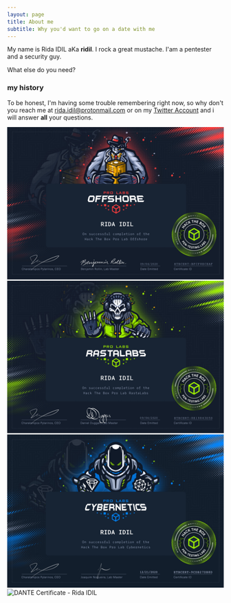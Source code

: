 ```yaml
---
layout: page
title: About me
subtitle: Why you'd want to go on a date with me
---
```


My name is Rida IDIL aKa **ridil**. I rock a great mustache.
I'am a pentester and a security guy.

What else do you need?

### my history

To be honest, I'm having some trouble remembering right now, so why don't you reach me at [rida.idil@protonmail.com](mailto:rida.idil@protonmail.com) or on my [Twitter Account](https://twitter.com/ridaidil) and i will answer **all** your questions.

<div data-iframe-width="150" data-iframe-height="270" data-share-badge-id="c78942c8-5109-42c7-8435-d50cb65f09c9" data-share-badge-host="https://www.credly.com"></div><script type="text/javascript" async src="//cdn.credly.com/assets/utilities/embed.js"></script>

<div class="row">
    	<img alt="OFFSOHRE Certificate - Rida IDIL" title="OFFSOHRE Certificate - Rida IDIL" src="/img/OFFSHORE_CERT_RIDA_IDIL.png"/>
</div>

<div class="row">
    	<img alt="RASTALABS Certificate - Rida IDIL" title="RASTALABS Certificate - Rida IDIL" src="/img/RASTALABS_CERT_RIDA_IDIL.png"/>
</div>

<div class="row">
    	<img alt="CYBERNETICS Certificate - Rida IDIL" title="CYBERNETICS Certificate - Rida IDIL" src="/img/CYBERNETICS_CERT_RIDA_IDIL.png"/>
</div>

<div class="row">
    	<img alt="DANTE Certificate - Rida IDIL" title="DANTE Certificate - Rida IDIL" src="/img/DANTE_CERT_RIDA_IDIL.png"/>
</div>